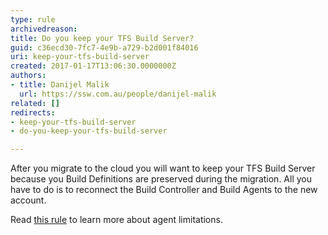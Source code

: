 ```yaml
---
type: rule
archivedreason: 
title: Do you keep your TFS Build Server?
guid: c36ecd30-7fc7-4e9b-a729-b2d001f84016
uri: keep-your-tfs-build-server
created: 2017-01-17T13:06:30.0000000Z
authors:
- title: Danijel Malik
  url: https://ssw.com.au/people/danijel-malik
related: []
redirects:
- keep-your-tfs-build-server
- do-you-keep-your-tfs-build-server

---
```


After you migrate to the cloud you will want to keep your TFS Build Server because you Build Definitions are preserved during the migration. All you have to do is to reconnect the Build Controller and Build Agents to the new account.

<!--endintro-->

Read [this rule](/what-to-do-with-old-employees) to learn more about agent limitations.

